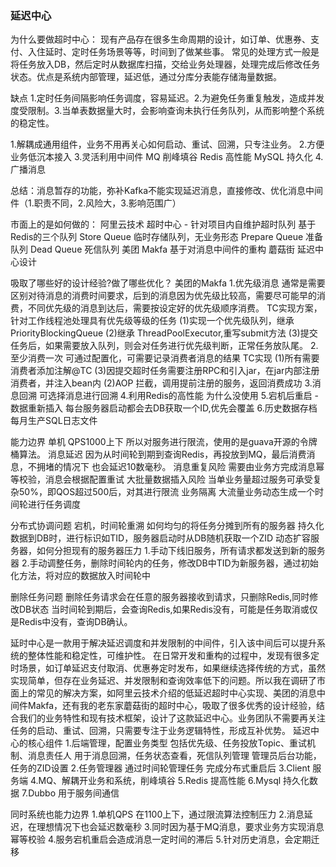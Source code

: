### 延迟中心

为什么要做超时中心：
现有产品存在很多生命周期的设计，如订单、优惠券、支付、入住延时、定时任务场景等等，时间到了做某些事。
常见的处理方式一般是将任务放入DB，然后定时从数据库扫描，交给业务处理器，处理完成后修改任务状态。优点是系统内部管理，延迟低，通过分库分表能存储海量数据。

缺点 1.定时任务间隔影响任务调度，容易延迟。2.为避免任务重复触发，造成并发度受限制。3.当单表数据量大时，会影响查询未执行任务队列，从而影响整个系统的稳定性。

1.解耦成通用组件，业务不用再关心如何启动、重试、回溯，只专注业务。
2.方便业务低沉本接入
3.灵活利用中间件
MQ 削峰填谷
Redis 高性能
MySQL 持久化
4.广播消息

总结：消息暂存的功能，弥补Kafka不能实现延迟消息，直接修改、优化消息中间件（1.职责不同，2.风险大，3.影响范围广）

市面上的是如何做的：
阿里云技术
超时中心 - 针对项目内自维护超时队列
基于Redis的三个队列
Store Queue
临时存储队列，无业务形态
Prepare Queue
准备队列
Dead Queue
死信队列
美团
Makfa 基于对消息中间件的重构
蘑菇街
延迟中心设计

吸取了哪些好的设计经验?做了哪些优化？
美团的Makfa
1.优先级消息
通常是需要区别对待消息的消费时间要求，后到的消息因为优先级比较高，需要尽可能早的消费，不同优先级的消息到达后，需要按设定好的优先级顺序消费。
TC实现方案，针对工作线程池处理具有优先级等级的任务
(1)实现一个优先级队列，继承PriorityBlockingQueue
(2)继承 ThreadPoolExecutor,重写submit方法
(3)提交任务后，如果需要放入队列，则会对任务进行优先级判断，正常任务放队尾。
2.至少消费一次
可通过配置化，可需要记录消费者消息的结果
TC实现
(1)所有需要消费者添加注解@TC
(3)因提交超时任务需要注册RPC和引入jar，在jar内部注册消费者，并注入bean内
(2)AOP 拦截，调用提前注册的服务，返回消费成功
3.消息回溯
可选择消息进行回溯
4.利用Redis的高性能
为什么没使用
5.宕机后重启 - 数据重新插入
每台服务器启动都会去DB获取一个ID,优先会覆盖
6.历史数据存档
每月生产SQL日志文件

能力边界
单机 QPS1000上下
所以对服务进行限流，使用的是guava开源的令牌桶算法。
消息延迟
因为从时间轮到期到查询Redis，再投放到MQ，最后消费消息，不拥堵的情况下 也会延迟10数毫秒。
消息重复风险
需要由业务方完成消息幂等校验，消息会根据配置重试
大批量数据插入风险
当单业务量超过服务可承受复杂50%，即QOS超过500后，对其进行限流
业务隔离
大流量业务动态生成一个时间轮进行任务调度

分布式协调问题
宕机，时间轮重溯 如何均匀的将任务分摊到所有的服务器
持久化数据到DB时，进行标识如TID，服务器启动时从DB随机获取一个ZID
动态扩容服务器，如何分担现有的服务器压力
1.手动下线旧服务，所有请求都发送到新的服务器
2.手动调整任务，删除时间轮内的任务，修改DB中TID为新服务器，通过初始化方法，将对应的数据放入时间轮中

删除任务问题
删除任务请求会在任意的服务器接收到请求，只删除Redis,同时修改DB状态
当时间轮到期后，会查询Redis,如果Redis没有，可能是任务取消或仅是Redis中没有，查询DB确认。

延时中心是一款用于解决延迟调度和并发限制的中间件，引入该中间后可以提升系统的整体性能和稳定性，可维护性。
在日常开发和重构的过程中，发现有很多定时场景，如订单延迟支付取消、优惠券定时发布，如果继续选择传统的方式，虽然实现简单，但存在业务延迟、并发限制和查询效率低下的问题。所以我在调研了市面上的常见的解决方案，如阿里云技术介绍的低延迟超时中心实现、美团的消息中间件Makfa，还有我的老东家蘑菇街的超时中心，吸取了很多优秀的设计经验，结合我们的业务特性和现有技术框架，设计了这款延迟中心。业务团队不需要再关注任务的启动、重试、回溯，只需要专注于业务逻辑特性，形成互补优势。
延迟中心的核心组件
1.后端管理，配置业务类型
包括优先级、任务投放Topic、重试机制、消息责任人
用于消息回溯，任务状态查看，死信队列管理
管理员后台功能，任务的ZID设置
2.任务管理器
通过时间轮管理任务
完成分布式重启后
3.Client 服务端
4.MQ、解耦开业务和系统，削峰填谷
5.Redis 提高性能
6.Mysql 持久化数据
7.Dubbo 用于服务间通信

同时系统也能力边界
1.单机QPS 在1100上下，通过限流算法控制压力
2.消息延迟，在理想情况下也会延迟数毫秒
3.同时因为基于MQ消息，要求业务方实现消息幂等校验
4.服务宕机重启会造成消息一定时间的滞后
5.针对历史消息，会定期迁移

